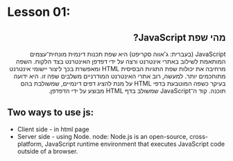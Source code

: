 # Lesson 01:

<div dir="rtl">
    
## מהי שפת JavaScript?
    
    
JavaScript (בעברית: ג'אווה סקריפט) היא שפת תכנות דינמית מונחית־עצמים המותאמת לשילוב באתרי אינטרנט ורצה על ידי דפדפן האינטרנט בצד הלקוח. השפה מרחיבה את יכולות שפת התגיות הבסיסית HTML ומאפשרת בכך ליצור יישומי אינטרנט מתוחכמים יותר. למעשה, רוב אתרי האינטרנט המודרניים משלבים שפה זו. היא ידועה בעיקר כשפה המוטבעת בדפי HTML על מנת להציג דפים דינמיים, שמשולבת בהם תוכנה. קוד ה־JavaScript שמשולב בדף HTML מבוצע על ידי הדפדפן.
</div>

## Two ways to use js:
* Client side - in html page
* Server side - using Node. 
    node: Node.js is an open-source, cross-platform, JavaScript runtime environment that executes JavaScript code outside of a browser. 

